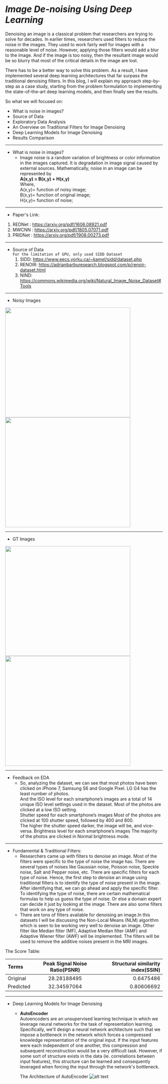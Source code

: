 # ***Image De-noising Using Deep Learning***


Denoising an image is a classical problem that researchers are trying to solve for decades. In earlier times, researchers used filters to reduce the noise in the images. They used to work fairly well for images with a reasonable level of noise. However, applying those filters would add a blur to the image. And if the image is too noisy, then the resultant image would be so blurry that most of the critical details in the image are lost.


There has to be a better way to solve this problem. As a result, I have implemented several deep learning architectures that far surpass the traditional denoising filters. In this blog, I will explain my approach step-by-step as a case study, starting from the problem formulation to implementing the state-of-the-art deep learning models, and then finally see the results.

So what we will focused on:
- What is noise in images?
- Source of Data
- Exploratory Data Analysis
- An Overview on Traditional Filters for Image Denoising
- Deep Learning Models for Image Denoising
- Results Comparison


---
- What is noise in images?
  - Image noise is a random variation of brightness or color information in the images captured. It is degradation in image signal caused by external sources. Mathematically, noise in an image can be represented by <br>**A(x,y) = B(x,y) + H(x,y)**<br>
    Where,<br>
    A(x,y)= function of noisy image;<br>
    B(x,y)= function of original image;<br>
    H(x,y)= function of noise;

---

- Paper's Link: <br>
1. REDNet :  https://arxiv.org/pdf/1606.08921.pdf <br>
2. MWCNN : https://arxiv.org/pdf/1805.07071.pdf <br>
3. PRIDNet : https://arxiv.org/pdf/1908.00273.pdf <br>

---
- Source of Data<br>
`For the limitation of GPU, only used SIDD Dataset`
  1. SIDD: https://www.eecs.yorku.ca/~kamel/sidd/dataset.php 
  2. RENOIR: https://adrianbarburesearch.blogspot.com/p/renoir-dataset.html
  3. NIND: https://commons.wikimedia.org/wiki/Natural_Image_Noise_Dataset#Tools

---
- Noisy Images

<img src="https://github.com/Shakib-IO/Diminishing_Image_Noise_Using_Deep_Learning/blob/main/Noisy%20Images/NOISY_SRGB_010.PNG" alt="" width="400" height="350">   <img src="https://github.com/Shakib-IO/Diminishing_Image_Noise_Using_Deep_Learning/blob/main/Noisy%20Images/NOISY__SRGB_010.PNG" alt="" width="400" height="350">

---
- GT Images

<img src="https://github.com/Shakib-IO/Diminishing_Image_Noise_Using_Deep_Learning/blob/main/GT%20images/GT_SRGB_010.PNG" alt="" width="400" height="350">   <img src="https://github.com/Shakib-IO/Diminishing_Image_Noise_Using_Deep_Learning/blob/main/GT%20images/GT__SRGB_010.PNG" alt="" width="400" height="350">

---
-  Feedback on EDA<br>
    - So, analyzing the dataset, we can see that most photos have been clicked on iPhone 7, Samsung S6 and Google Pixel. LG G4 has the least number of photos.<br>And the ISO level for each smartphone’s images are a total of 14 unique ISO level settings used in the dataset. Most of the photos are clicked at a low ISO setting.<br>Shutter speed for each smartphone’s images Most of the photos are clicked at 100 shutter speed, followed by 400 and      800.<br>The higher the shutter speed darker, the image will be, and vice-versa. Brightness level for each smartphone’s images The majority of the photos are clicked in Normal brightness mode.

---
- Fundamental & Traditional Filters: <br>
    - Researchers came up with filters to denoise an image. Most of the filters were specific to the type of noise the image has. There are several types of noises like Gaussian noise, Poisson noise, Speckle noise, Salt and Pepper noise, etc. There are specific filters for each type of noise. Hence, the first step to denoise an image using traditional filters is to identify the type of noise present in the image. After identifying that, we can go ahead and apply the specific filter. To identifying the type of noise, there are certain mathematical formulas to help us guess the type of noise. Or else a domain expert can decide it just by looking at the image. There are also some filters that work on any type of noise.
    - There are tons of filters available for denoising an image.In this datasets I will be discussing the Non-Local Means (NLM) algorithm which is seen to be working very well to denoise an image. Other filter like Median filter (MF), Adaptive Median filter (AMF) and Adaptive Wiener filter (AWF) will be implemented. The filters will be used to remove the additive noises present in the MRI images.
    

The Score Table:<br>

| Terms  | Peak Signal Noise Ratio(PSNR)  | Structural similarity index(SSIN) |
| :------------ |:---------------:| -----:|
| Original      | 28.28188495 | 0.6475486 |
| Predicted      | 32.34597064        |   0.80606692 |

---

- Deep Learning Models for Image Denoising
  - **AutoEncoder**<br>
      Autoencoders are an unsupervised learning technique in which we leverage neural networks for the task of representation learning. Specifically, we'll design a neural             network architecture such that we impose a bottleneck in the network which forces a compressed knowledge representation of the original input. If the input features were         each independent of one another, this compression and subsequent reconstruction would be a very difficult task. However, if some sort of structure exists in the data (ie.       correlations between input features), this structure can be learned and consequently leveraged when forcing the input through the network's bottleneck.
      
      The Architecture of AutoEncoder
![alt text](https://hackernoon.com/hn-images/1*8ixTe1VHLsmKB3AquWdxpQ.png)

